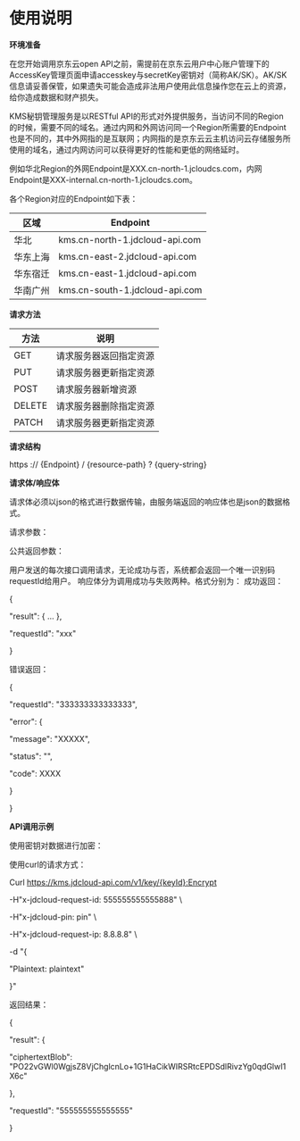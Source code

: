 # 使用说明

**环境准备**

在您开始调用京东云open API之前，需提前在京东云用户中心账户管理下的AccessKey管理页面申请accesskey与secretKey密钥对（简称AK/SK）。AK/SK信息请妥善保管，如果遗失可能会造成非法用户使用此信息操作您在云上的资源，给你造成数据和财产损失。

KMS秘钥管理服务是以RESTful API的形式对外提供服务，当访问不同的Region的时候，需要不同的域名。通过内网和外网访问同一个Region所需要的Endpoint也是不同的，其中外网指的是互联网；内网指的是京东云云主机访问云存储服务所使用的域名，通过内网访问可以获得更好的性能和更低的网络延时。

例如华北Region的外网Endpoint是XXX.cn-north-1.jcloudcs.com，内网Endpoint是XXX-internal.cn-north-1.jcloudcs.com。

各个Region对应的Endpoint如下表：

|区域|Endpoint|
| - | - |
|华北|kms.cn-north-1.jdcloud-api.com
|华东上海|kms.cn-east-2.jdcloud-api.com
|华东宿迁|kms.cn-east-1.jdcloud-api.com
|华南广州|kms.cn-south-1.jdcloud-api.com

**请求方法**

|方法|说明|
| - | - |
|GET|请求服务器返回指定资源
|PUT|请求服务器更新指定资源
|POST|请求服务器新增资源
|DELETE|请求服务器删除指定资源
|PATCH|请求服务器更新指定资源

**请求结构**

https :// {Endpoint} / {resource-path} ? {query-string}

**请求体/响应体**

请求体必须以json的格式进行数据传输，由服务端返回的响应体也是json的数据格式。

请求参数：

公共返回参数：

用户发送的每次接口调用请求，无论成功与否，系统都会返回一个唯一识别码requestId给用户。
响应体分为调用成功与失败两种。格式分别为：
成功返回：

{

"result": {  …  },

"requestId": "xxx"

}

错误返回：

{

"requestId": "333333333333333",
  
  "error": {
    
   "message": "XXXXX",
    
   "status": "",
    
   "code": XXXX
  
  }

}

**API调用示例**

使用密钥对数据进行加密：

使用curl的请求方式：

Curl https://kms.jdcloud-api.com/v1/key/{keyId}:Encrypt 

  -H"x-jdcloud-request-id: 555555555555888"   \
  
  -H"x-jdcloud-pin: pin"                     \
  
  -H"x-jdcloud-request-ip: 8.8.8.8"           \

  -d "{
      
   "Plaintext: plaintext"

}"

返回结果：

{

  "result": {
    
   "ciphertextBlob": "PO22vGWl0WgjsZ8VjChglcnLo+1G1HaCikWIRSRtcEPDSdlRivzYg0qdGlwI1X6c"
  
  },
  
  "requestId": "555555555555555"

}





